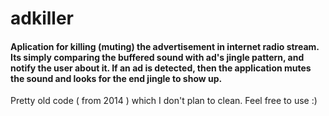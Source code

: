 # adkiller
#### Aplication for killing (muting) the advertisement in internet radio stream. Its simply comparing the buffered sound with ad's jingle pattern, and notify the user about it. If an ad is detected, then the application mutes the sound and looks for the end jingle to show up.

Pretty old code ( from 2014 ) which I don't plan to clean. Feel free to use :)
